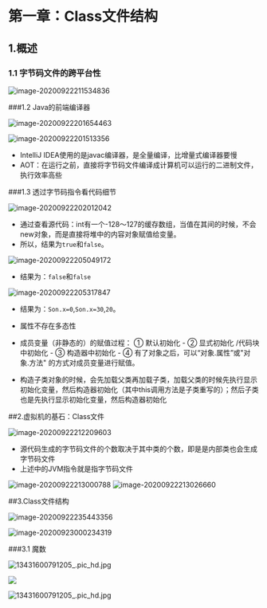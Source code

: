 # 第一章：Class文件结构

## 1.概述

### 1.1 字节码文件的跨平台性

![image-20200922211534836](2.中篇-字节码与类的加载篇.assets/image-20200922211534836.png)





###1.2 Java的前端编译器

![image-20200922201654463](2.中篇-字节码与类的加载篇.assets/image-20200922201654463.png)



![image-20200922201513356](2.中篇-字节码与类的加载篇.assets/image-20200922201513356.png)

- IntelliJ IDEA使用的是javac编译器，是全量编译，比增量式编译器要慢
- AOT：在运行之前，直接将字节码文件编译成计算机可以运行的二进制文件，执行效率高些







###1.3 透过字节码指令看代码细节

![image-20200922202012042](2.中篇-字节码与类的加载篇.assets/image-20200922202012042.png)

- 通过查看源代码：int有一个-128～127的缓存数组，当值在其间的时候，不会new对象，而是直接将堆中的内容对象赋值给变量。
- 所以，结果为`true`和`false`。

![image-20200922205049172](2.中篇-字节码与类的加载篇.assets/image-20200922205049172.png)

- 结果为：`false`和`false`

![image-20200922205317847](2.中篇-字节码与类的加载篇.assets/image-20200922205317847.png)

- 结果为：`Son.x=0`,`Son.x=30`,`20`。
- 属性不存在多态性

- 成员变量（非静态的）的赋值过程： ① 默认初始化 - ② 显式初始化 /代码块中初始化 - ③ 构造器中初始化 - ④ 有了对象之后，可以“对象.属性”或"对象.方法"
   的方式对成员变量进行赋值。
- 构造子类对象的时候，会先加载父类再加载子类，加载父类的时候先执行显示初始化变量，然后构造器初始化（其中this调用方法是子类重写的）；然后子类也是先执行显示初始化变量，然后构造器初始化





##2.虚拟机的基石：Class文件

![image-20200922212209603](2.中篇-字节码与类的加载篇.assets/image-20200922212209603.png)

- 源代码生成的字节码文件的个数取决于其中类的个数，即是是内部类也会生成字节码文件
- 上述中的JVM指令就是指字节码文件

![image-20200922213000788](2.中篇-字节码与类的加载篇.assets/image-20200922213000788.png) ![image-20200922213026660](2.中篇-字节码与类的加载篇.assets/image-20200922213026660.png)



##3.Class文件结构

![image-20200922235443356](2.中篇-字节码与类的加载篇.assets/image-20200922235443356.png)

![image-20200923000234319](2.中篇-字节码与类的加载篇.assets/image-20200923000234319.png)

###3.1 魔数



![13431600791205_.pic_hd.jpg](2.中篇-字节码与类的加载篇.assets/c02113bfgy1gizwdv3mopj21840m8gx2.jpg)





<img src="http://ww1.sinaimg.cn/large/c02113bfgy1gizwdv3mopj21840m8gx2.jpg"/>





![13431600791205_.pic_hd.jpg](2.中篇-字节码与类的加载篇.assets/c02113bfgy1gizwdv3mopj21840m8gx2-20200923003706208.jpg)
